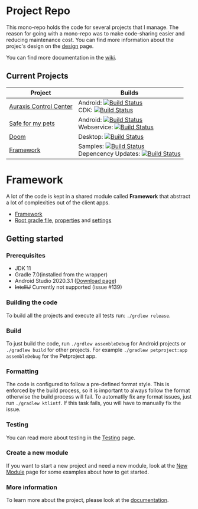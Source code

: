# Project Repo

This mono-repo holds the code for several projects that I manage. The reason for going with a mono-repo was to make code-sharing easier and reducing maintenance cost. You can find more information about the projec's design on the [design](https://dev.azure.com/CRamsan/Framework/_wiki/wikis/Framework.wiki/28/Design-Architecture) page.

You can find more documentation in the [wiki](https://dev.azure.com/CRamsan/Framework/_wiki/wikis/Framework.wiki/22/Project-Wiki).

## Current Projects
| Project | Builds |
| --- | ----------- |
| [Auraxis Control Center](auraxiscontrolcenter/README.md) | Android: [![Build Status](https://dev.azure.com/CRamsan/AuraxisControlCenter/_apis/build/status/AuraxisControCenter?branchName=master)](https://dev.azure.com/CRamsan/AuraxisControlCenter/_build/latest?definitionId=6&branchName=master) <br> CDK: [![Build Status](https://dev.azure.com/CRamsan/AuraxisControlCenter/_apis/build/status/AuraxisControlCenter_Cdk?branchName=master)](https://dev.azure.com/CRamsan/AuraxisControlCenter/_build/latest?definitionId=20&branchName=master) |
| [Safe for my pets](petproject//README.md) | Android: [![Build Status](https://dev.azure.com/CRamsan/PetProject/_apis/build/status/PetProject-Android?branchName=master)](https://dev.azure.com/CRamsan/PetProject/_build/latest?definitionId=3&branchName=master)<br/>Webservice: [![Build Status](https://dev.azure.com/CRamsan/PetProject/_apis/build/status/PetProject-Webservice?branchName=master)](https://dev.azure.com/CRamsan/PetProject/_build/latest?definitionId=8&branchName=master) |
| [Doom](doom/README.md) | Desktop: [![Build Status](https://dev.azure.com/CRamsan/Doom-Project/_apis/build/status/Doom-Project_Desktop?branchName=master)](https://dev.azure.com/CRamsan/Doom-Project/_build/latest?definitionId=12&branchName=master) |
| [Framework](framework/README.md) | Samples: [![Build Status](https://dev.azure.com/CRamsan/Framework/_apis/build/status/Framework-Samples_Release?branchName=master)](https://dev.azure.com/CRamsan/Framework/_build/latest?definitionId=15&branchName=master)<br/>Depencency Updates: [![Build Status](https://dev.azure.com/CRamsan/Framework/_apis/build/status/Dependency-Updates?branchName=master)](https://dev.azure.com/CRamsan/Framework/_build/latest?definitionId=16&branchName=master) |

# Framework
A lot of the code is kept in a shared module called **Framework** that abstract a lot of complexities out of the client apps.
 - [Framework](framework/)
 - [Root gradle file](/build.gradle), [properties](gradle.properties) and [settings](settings.gradle)

## Getting started
 
### Prerequisites
- JDK 11
- Gradle 7.0(installed from the wrapper)
- Android Studio 2020.3.1 ([Download page](https://developer.android.com/studio/archive))
- ~~IntelliJ~~ Currently not supported (issue #139)

### Building the code
To build all the projects and execute all tests run: `./grdlew release`.

### Build 
To just build the code, run `./grdlew assembleDebug` for Android projects or `./gradlew build` for other projects. For example `./gradlew petproject:app assembleDebug` for the Petproject app.

### Formatting
The code is configured to follow a pre-defined format style. This is enforced by the build process, so it is important to always follow the format otherwise the build process will fail. To automatlly fix any format issues, just run `./gradlew ktlintf`. If this task fails, you will have to manually fix the issue.

### Testing
You can read more about testing in the [Testing](https://dev.azure.com/CRamsan/Framework/_wiki/wikis/Framework.wiki/31/Testing) page.

### Create a new module
If you want to start a new project and need a new module, look at the [New Module](https://dev.azure.com/CRamsan/Framework/_wiki/wikis/Framework.wiki/30/Creating-a-new-module) page for some examples about how to get started.

### More information
To learn more about the project, please look at the [documentation](https://dev.azure.com/CRamsan/Framework/_wiki/wikis/Framework.wiki/22/Project-Wiki).
